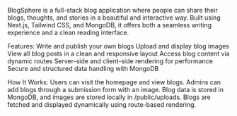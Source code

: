 BlogSphere is a full-stack blog application where people can share their blogs, thoughts, and stories in a beautiful and interactive way. Built using Next.js, Tailwind CSS, and MongoDB, it offers both a seamless writing experience and a clean reading interface.

 Features: 
  Write and publish your own blogs
 Upload and display blog images
 View all blog posts in a clean and responsive layout
 Access blog content via dynamic routes
 Server-side and client-side rendering for performance
 Secure and structured data handling with MongoDB
 
How It Works: 
 Users can visit the homepage and view blogs.
Admins can add blogs through a submission form with an image.
Blog data is stored in MongoDB, and images are stored locally in /public/uploads.
Blogs are fetched and displayed dynamically using route-based rendering.
